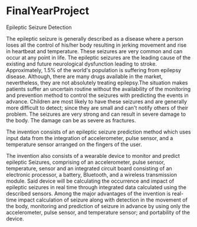 # FinalYearProject
Epileptic Seizure Detection

The epileptic seizure is generally described as a disease where a person loses all the control of his/her body resulting in jerking movement and rise in heartbeat and temperature. These seizures are very common and can occur at any point in life. The epileptic seizures are the leading cause of the existing and future neurological dysfunction leading to stroke. Approximately, 1.5% of the world's population is suffering from epilepsy disease. Although, there are many drugs available in the market, nevertheless, they are not absolutely treating epilepsy.The situation makes patients suffer an uncertain routine without the availability of the monitoring and prevention method to control the seizures with predicting the events in advance. Children are most likely to have these seizures and are generally more difficult to detect; since they are small and can't notify others of their problem. The seizures are very strong and can result in severe damage to the body. The damage can be as severe as fractures. 

The invention consists of an epileptic seizure prediction method which uses input data from the integration of accelerometer, pulse sensor, and a temperature sensor arranged on the fingers of the user. 

The invention also consists of a wearable device to monitor and predict epileptic Seizures, comprising of an accelerometer, pulse sensor, temperature, sensor and an integrated circuit board consisting of an electronic processor, a battery, Bluetooth, and a wireless transmission module. Said device will be calculating the occurrence and impact of epileptic seizures in real time through integrated data calculated using the described sensors. Among the major advantages of the invention is real-time impact calculation of seizure along with detection in the movement of the body, monitoring and prediction of seizure in advance by using only the accelerometer, pulse sensor, and temperature sensor; and portability of the device. 
